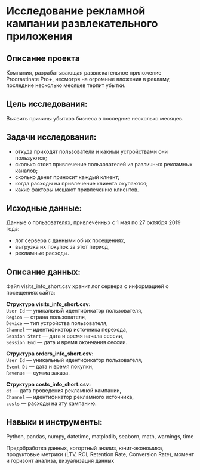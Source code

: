 # Исследование рекламной кампании развлекательного приложения

## Описание проекта
Компания, разрабатывающая развлекательное приложение Procrastinate Pro+, несмотря на огромные вложения в рекламу, последние несколько месяцев терпит убытки.

## Цель исследования:
Выявить причины убытков бизнеса в последние несколько месяцев.

## Задачи исследования:
 * откуда приходят пользователи и какими устройствами они пользуются;
 * сколько стоит привлечение пользователей из различных рекламных каналов;
 * сколько денег приносит каждый клиент;
 * когда расходы на привлечение клиента окупаются;
 * какие факторы мешают привлечению клиентов.

## Исходные данные:
Данные о пользователях, привлечённых с 1 мая по 27 октября 2019 года:
- лог сервера с данными об их посещениях,
- выгрузка их покупок за этот период,
- рекламные расходы.

## Описание данных:
Файл visits_info_short.csv хранит лог сервера с информацией о посещениях сайта:

**Структура visits_info_short.csv:**<br>
  `User Id` — уникальный идентификатор пользователя,<br>
  `Region` — страна пользователя,<br>
  `Device` — тип устройства пользователя,<br>
  `Channel` — идентификатор источника перехода,<br>
  `Session Start` — дата и время начала сессии,<br>
  `Session End` — дата и время окончания сессии.<br>
 
**Структура orders_info_short.csv:**<br>
  `User Id` — уникальный идентификатор пользователя,<br>
  `Event Dt` — дата и время покупки,<br>
  `Revenue` — сумма заказа.<br>
 
**Структура costs_info_short.csv:**<br>
  `dt` — дата проведения рекламной кампании,<br>
  `Channel` — идентификатор рекламного источника,<br>
  `costs` — расходы на эту кампанию.

## Навыки и инструменты:
Python, pandas, numpy, datetime, matplotlib, seaborn, math, warnings, time

Предобработка данных, когортный анализ, юнит-экономика, продуктовые метрики (LTV, ROI, Retention Rate, Conversion Rate), момент и горизонт анализа, визуализация данных
 
